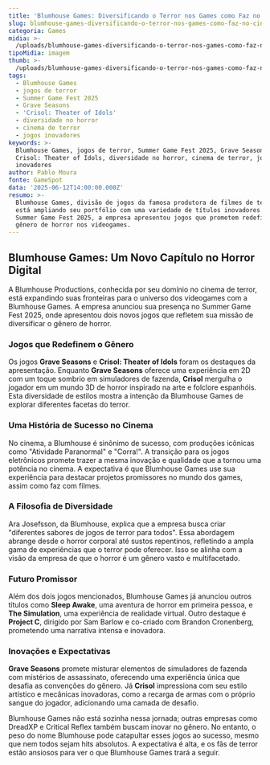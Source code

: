 ```yaml
---
title: 'Blumhouse Games: Diversificando o Terror nos Games como Faz no Cinema'
slug: blumhouse-games-diversificando-o-terror-nos-games-como-faz-no-cinema
categoria: Games
midia: >-
  /uploads/blumhouse-games-diversificando-o-terror-nos-games-como-faz-no-cinema-thumb.jpeg
tipoMidia: imagem
thumb: >-
  /uploads/blumhouse-games-diversificando-o-terror-nos-games-como-faz-no-cinema-thumb.jpeg
tags:
  - Blumhouse Games
  - jogos de terror
  - Summer Game Fest 2025
  - Grave Seasons
  - 'Crisol: Theater of Idols'
  - diversidade no horror
  - cinema de terror
  - jogos inovadores
keywords: >-
  Blumhouse Games, jogos de terror, Summer Game Fest 2025, Grave Seasons,
  Crisol: Theater of Idols, diversidade no horror, cinema de terror, jogos
  inovadores
author: Pablo Moura
fonte: GameSpot
data: '2025-06-12T14:00:00.000Z'
resumo: >-
  Blumhouse Games, divisão de jogos da famosa produtora de filmes de terror,
  está ampliando seu portfólio com uma variedade de títulos inovadores. No
  Summer Game Fest 2025, a empresa apresentou jogos que prometem redefinir o
  gênero de horror nos videogames.
---
```


## Blumhouse Games: Um Novo Capítulo no Horror Digital

A Blumhouse Productions, conhecida por seu domínio no cinema de terror, está expandindo suas fronteiras para o universo dos videogames com a Blumhouse Games. A empresa anunciou sua presença no Summer Game Fest 2025, onde apresentou dois novos jogos que refletem sua missão de diversificar o gênero de horror.

### Jogos que Redefinem o Gênero

Os jogos **Grave Seasons** e **Crisol: Theater of Idols** foram os destaques da apresentação. Enquanto **Grave Seasons** oferece uma experiência em 2D com um toque sombrio em simuladores de fazenda, **Crisol** mergulha o jogador em um mundo 3D de horror inspirado na arte e folclore espanhóis. Esta diversidade de estilos mostra a intenção da Blumhouse Games de explorar diferentes facetas do terror.

### Uma História de Sucesso no Cinema

No cinema, a Blumhouse é sinônimo de sucesso, com produções icônicas como "Atividade Paranormal" e "Corra!". A transição para os jogos eletrônicos promete trazer a mesma inovação e qualidade que a tornou uma potência no cinema. A expectativa é que Blumhouse Games use sua experiência para destacar projetos promissores no mundo dos games, assim como faz com filmes.

### A Filosofia de Diversidade

Ara Josefsson, da Blumhouse, explica que a empresa busca criar "diferentes sabores de jogos de terror para todos". Essa abordagem abrange desde o horror corporal até sustos repentinos, refletindo a ampla gama de experiências que o terror pode oferecer. Isso se alinha com a visão da empresa de que o horror é um gênero vasto e multifacetado.

### Futuro Promissor

Além dos dois jogos mencionados, Blumhouse Games já anunciou outros títulos como **Sleep Awake**, uma aventura de horror em primeira pessoa, e **The Simulation**, uma experiência de realidade virtual. Outro destaque é **Project C**, dirigido por Sam Barlow e co-criado com Brandon Cronenberg, prometendo uma narrativa intensa e inovadora.

### Inovações e Expectativas

**Grave Seasons** promete misturar elementos de simuladores de fazenda com mistérios de assassinato, oferecendo uma experiência única que desafia as convenções do gênero. Já **Crisol** impressiona com seu estilo artístico e mecânicas inovadoras, como a recarga de armas com o próprio sangue do jogador, adicionando uma camada de desafio.

Blumhouse Games não está sozinha nessa jornada; outras empresas como DreadXP e Critical Reflex também buscam inovar no gênero. No entanto, o peso do nome Blumhouse pode catapultar esses jogos ao sucesso, mesmo que nem todos sejam hits absolutos. A expectativa é alta, e os fãs de terror estão ansiosos para ver o que Blumhouse Games trará a seguir.
